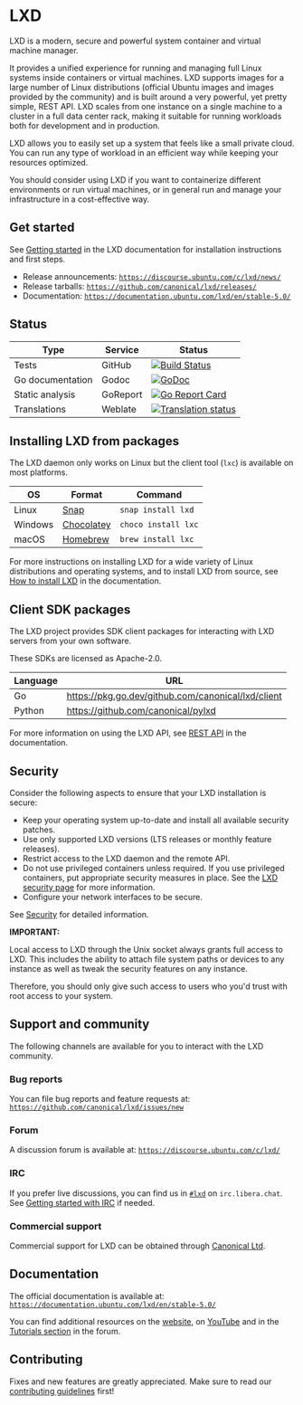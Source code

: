 

# LXD

LXD is a modern, secure and powerful system container and virtual machine manager.

<!-- Include start LXD intro -->

It provides a unified experience for running and managing full Linux systems inside containers or virtual machines. LXD supports images for a large number of Linux distributions (official Ubuntu images and images provided by the community) and is built around a very powerful, yet pretty simple, REST API. LXD scales from one instance on a single machine to a cluster in a full data center rack, making it suitable for running workloads both for development and in production.

LXD allows you to easily set up a system that feels like a small private cloud. You can run any type of workload in an efficient way while keeping your resources optimized.

You should consider using LXD if you want to containerize different environments or run virtual machines, or in general run and manage your infrastructure in a cost-effective way.


<!-- Include end LXD intro -->

## Get started

See [Getting started](https://documentation.ubuntu.com/lxd/en/stable-5.0/getting_started/) in the LXD documentation for installation instructions and first steps.

- Release announcements: [`https://discourse.ubuntu.com/c/lxd/news/`](https://discourse.ubuntu.com/c/lxd/news/)
- Release tarballs: [`https://github.com/canonical/lxd/releases/`](https://github.com/canonical/lxd/releases/)
- Documentation: [`https://documentation.ubuntu.com/lxd/en/stable-5.0/`](https://documentation.ubuntu.com/lxd/en/stable-5.0/)


## Status

Type                | Service               | Status
---                 | ---                   | ---
Tests               | GitHub                | [![Build Status](https://github.com/canonical/lxd/actions/workflows/tests.yml/badge.svg?branch=stable-5.0)](https://github.com/canonical/lxd/actions?query=event%3Apush+branch%3Astable-5.0)
Go documentation    | Godoc                 | [![GoDoc](https://godoc.org/github.com/canonical/lxd/client?status.svg)](https://godoc.org/github.com/canonical/lxd/client)
Static analysis     | GoReport              | [![Go Report Card](https://goreportcard.com/badge/github.com/canonical/lxd)](https://goreportcard.com/report/github.com/canonical/lxd)
Translations        | Weblate               | [![Translation status](https://hosted.weblate.org/widgets/linux-containers/-/svg-badge.svg)](https://hosted.weblate.org/projects/linux-containers/lxd/)

<!-- Include start installing -->

## Installing LXD from packages

The LXD daemon only works on Linux but the client tool (`lxc`) is available on most platforms.

OS                  | Format                                            | Command
---                 | ---                                               | ---
Linux               | [Snap](https://snapcraft.io/lxd)                  | `snap install lxd`
Windows             | [Chocolatey](https://chocolatey.org/packages/lxc) | `choco install lxc`
macOS               | [Homebrew](https://formulae.brew.sh/formula/lxc)  | `brew install lxc`

<!-- Include end installing -->

For more instructions on installing LXD for a wide variety of Linux distributions and operating systems, and to install LXD from source, see [How to install LXD](https://documentation.ubuntu.com/lxd/en/stable-5.0/installing/) in the documentation.

## Client SDK packages

The LXD project provides SDK client packages for interacting with LXD servers from your own software.

These SDKs are licensed as Apache-2.0.

Language  | URL
---       | ---
Go        | https://pkg.go.dev/github.com/canonical/lxd/client
Python    | https://github.com/canonical/pylxd

For more information on using the LXD API, see [REST API](https://documentation.ubuntu.com/lxd/en/latest/restapi_landing/) in the documentation.

## Security

<!-- Include start security -->

Consider the following aspects to ensure that your LXD installation is secure:

- Keep your operating system up-to-date and install all available security patches.
- Use only supported LXD versions (LTS releases or monthly feature releases).
- Restrict access to the LXD daemon and the remote API.
- Do not use privileged containers unless required. If you use privileged containers, put appropriate security measures in place. See the [LXD security page](https://documentation.ubuntu.com/lxd/en/latest/explanation/security/) for more information.
- Configure your network interfaces to be secure.
<!-- Include end security -->

See [Security](https://documentation.ubuntu.com/lxd/en/stable-5.0/explanation/security/) for detailed information.

**IMPORTANT:**
<!-- Include start security note -->
Local access to LXD through the Unix socket always grants full access to LXD.
This includes the ability to attach file system paths or devices to any instance as well as tweak the security features on any instance.

Therefore, you should only give such access to users who you'd trust with root access to your system.
<!-- Include end security note -->
<!-- Include start support -->

## Support and community

The following channels are available for you to interact with the LXD community.

### Bug reports

You can file bug reports and feature requests at: [`https://github.com/canonical/lxd/issues/new`](https://github.com/canonical/lxd/issues/new)

### Forum

A discussion forum is available at: [`https://discourse.ubuntu.com/c/lxd/`](https://discourse.ubuntu.com/c/lxd/)

### IRC

If you prefer live discussions, you can find us in [`#lxd`](https://web.libera.chat/#lxd) on `irc.libera.chat`. See [Getting started with IRC](https://discourse.ubuntu.com/t/getting-started-with-irc/37907) if needed.

### Commercial support

Commercial support for LXD can be obtained through [Canonical Ltd](https://www.canonical.com).

## Documentation

The official documentation is available at: [`https://documentation.ubuntu.com/lxd/en/stable-5.0/`](https://documentation.ubuntu.com/lxd/en/stable-5.0/)

You can find additional resources on the [website](https://ubuntu.com/lxd), on [YouTube](https://www.youtube.com/channel/UCuP6xPt0WTeZu32CkQPpbvA) and in the [Tutorials section](https://discourse.ubuntu.com/c/lxd/tutorials/) in the forum.

<!-- Include end support -->

## Contributing

Fixes and new features are greatly appreciated. Make sure to read our [contributing guidelines](CONTRIBUTING.md) first!
